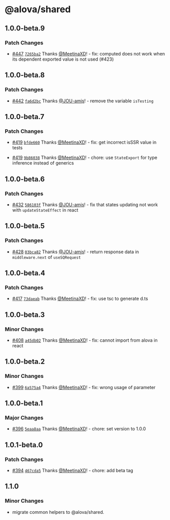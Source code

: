 # @alova/shared

## 1.0.0-beta.9

### Patch Changes

- [#447](https://github.com/alovajs/alova/pull/447) [`7265ba2`](https://github.com/alovajs/alova/commit/7265ba288a6afae27a8d05c4186a87c5a072fbdc) Thanks [@MeetinaXD](https://github.com/MeetinaXD)! - fix: computed does not work when its dependent exported value is not used (#423)

## 1.0.0-beta.8

### Patch Changes

- [#442](https://github.com/alovajs/alova/pull/442) [`fa6d2bc`](https://github.com/alovajs/alova/commit/fa6d2bc98a71eb8fe76db15b01f99253f2b98413) Thanks [@JOU-amjs](https://github.com/JOU-amjs)! - remove the variable `isTesting`

## 1.0.0-beta.7

### Patch Changes

- [#419](https://github.com/alovajs/alova/pull/419) [`bfde660`](https://github.com/alovajs/alova/commit/bfde660e94eaedd7c4f32b231cdf574a95d36146) Thanks [@MeetinaXD](https://github.com/MeetinaXD)! - fix: get incorrect isSSR value in tests

- [#419](https://github.com/alovajs/alova/pull/419) [`9b86038`](https://github.com/alovajs/alova/commit/9b860386429cc6d77d51341e8158d1245a973241) Thanks [@MeetinaXD](https://github.com/MeetinaXD)! - chore: use `StateExport` for type inference instead of generics

## 1.0.0-beta.6

### Patch Changes

- [#432](https://github.com/alovajs/alova/pull/432) [`586103f`](https://github.com/alovajs/alova/commit/586103fefdb3ddc1ae8eab40f6c92ebab4f495a8) Thanks [@JOU-amjs](https://github.com/JOU-amjs)! - fix that states updating not work with `updateStateEffect` in react

## 1.0.0-beta.5

### Patch Changes

- [#428](https://github.com/alovajs/alova/pull/428) [`03bca82`](https://github.com/alovajs/alova/commit/03bca821a1f0d18e5c6fc2262756f1af55108a53) Thanks [@JOU-amjs](https://github.com/JOU-amjs)! - return response data in `middleware.next` of `useSQRequest`

## 1.0.0-beta.4

### Patch Changes

- [#417](https://github.com/alovajs/alova/pull/417) [`73daeab`](https://github.com/alovajs/alova/commit/73daeabefa072324aca0a672c5c423c189c9c224) Thanks [@MeetinaXD](https://github.com/MeetinaXD)! - fix: use tsc to generate d.ts

## 1.0.0-beta.3

### Minor Changes

- [#408](https://github.com/alovajs/alova/pull/408) [`a45db02`](https://github.com/alovajs/alova/commit/a45db024bf7023420f39d27ea528a17b8c4fc0d7) Thanks [@MeetinaXD](https://github.com/MeetinaXD)! - fix: cannot import from alova in react

## 1.0.0-beta.2

### Minor Changes

- [#399](https://github.com/alovajs/alova/pull/399) [`6a575a4`](https://github.com/alovajs/alova/commit/6a575a464cf8ab074f523258045b5fd988e065fb) Thanks [@MeetinaXD](https://github.com/MeetinaXD)! - fix: wrong usage of parameter

## 1.0.0-beta.1

### Major Changes

- [#396](https://github.com/alovajs/alova/pull/396) [`5eaa8aa`](https://github.com/alovajs/alova/commit/5eaa8aaaa7054bca03e78a5352f13ee5b38a32f3) Thanks [@MeetinaXD](https://github.com/MeetinaXD)! - chore: set version to 1.0.0

## 1.0.1-beta.0

### Patch Changes

- [#394](https://github.com/alovajs/alova/pull/394) [`467cda5`](https://github.com/alovajs/alova/commit/467cda582262f92a5f859a9d357815be6234bc16) Thanks [@MeetinaXD](https://github.com/MeetinaXD)! - chore: add beta tag

## 1.1.0

### Minor Changes

- migrate common helpers to @alova/shared.
